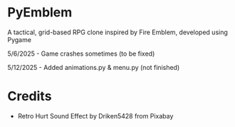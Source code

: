 # PyEmblem
A tactical, grid-based RPG clone inspired by Fire Emblem, developed using Pygame

5/6/2025 - Game crashes sometimes (to be fixed)

5/12/2025 - Added animations.py & menu.py (not finished)


# Credits
- Retro Hurt Sound Effect by Driken5428 from Pixabay 
